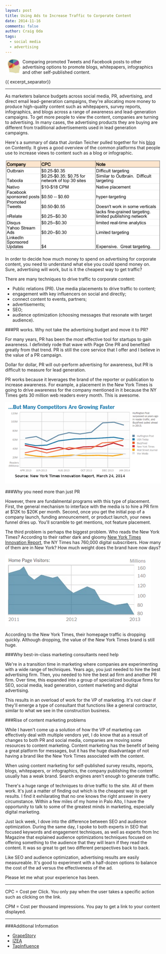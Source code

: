 ```yaml
---
layout: post
title: Using Ads to Increase Traffic to Corporate Content
date: 2014-11-16
comments: false
author: Craig Oda
tags:
  - social media 
  - advertising
---
```

<img src = "/img/blog/header/marketer.jpg" height = "50" hspace="3" align="left">
Comparing promoted Tweets and Facebook posts to other advertising options to promote blogs, whitepapers, infographics and other self-published content.

{{ excerpt_separator}}

---

As marketers balance budgets across social media, PR, advertising, and direct email lead-generation
campaigns, they're allocating more money to produce high-quality content such as 
whitepapers, survey reports, infographics, and blogs across a range of awareness and lead-generation
campaigns.  To get more people to view the
content, companies are turning to advertising.  In many cases, the advertising products
they are buying are different from traditional
advertisements used in lead generation campaigns.

Here's a summary of data that Jordan Teicher pulled together for his
[blog][teicher] on Contently.  It gives a good overview of the
common platforms that people use to increase views to content
such as a blog or infographic.

![Costs of Content Marketing](/img/blog/2014/11/content_marketing.png)

In order to decide how much money to spend on advertising for corporate
content, you need to understand what else you could spend money on.  Sure,
advertising will work, but is it the cheapest way to get traffic?

There are many techniques to drive traffic to corporate content:

- Public relations (PR). Use media placements to drive traffic to content;
- engagement with key influencers on social and directly;
- connect content to events, partners;
- advertisements;
- SEO;
- audience optimization (choosing messages that resonate with
target audience).

###PR works. Why not take the advertising budget and move it to PR?

For many years, PR has been the most effective tool for startups to gain
awareness.  I definitely rode that wave with Page One PR and benefited 
greatly from that trend.  PR is still the core service that I offer and
I believe in the value of a PR campaign.  

Dollar for dollar, PR will out-perform advertising for awareness,
but PR is difficult to measure for lead generation.

PR works because it leverages the brand of the 
reporter or publication to increase awareness.  For example, a placement 
in the New York Times is going to drive awareness for the company 
mentioned in it because the NY Times gets 30 million web readers
every month.  This is awesome.  

![New York Times traffic](/img/blog/2014/11/nytimes.png)

###Why you need more than just PR

However, there are fundalmental programs with this
type of placement.  First, the general mechanism to interface with
the media is to hire a PR firm at $12K to $20K per month.  Second,
once you get the initial pop of a company launch, funding announcement,
or product launch, your news funnel dries up.  You'll scramble to
get mentions, not feature placement.  

The third problem is perhaps the biggest problem.  Who reads the New York
Times?  According to their rather dark and gloomy [New York Times Innovation Report][report], 
the NY Times has 760,000 digital subscribers.  How many
of them are in New York?  How much weight does the brand have now days?


![New York Times homepage traffic](/img/blog/2014/11/nytimes_homepage.png)

According to the New York Times, their homepage traffic is dropping
quickly.  Although dropping, the value of the New York Times 
brand is still huge.

###Why best-in-class marketing consultants need help

We're in a transition time in marketing where companies are 
experimenting with a wide range of techniques.  Years ago, you just 
needed to hire the best advertising firm.  Then, you needed to
hire the best ad firm and another PR firm.  Over time, this
expanded into a group of specialized boutique firms for SEO,
social media, lead generation, content marketing 
and digital advertising.

This results in an overload of work for the VP of marketing.  It's not
clear if they'll emerge a type of consultant that functions like a
general contractor, similar to what we see in the construction
business.


###Rise of content marketing problems

While I haven't come up a solution of how the VP of marketing 
can effectively deal with multiple
vendors yet, I do know that as a result of changes to both PR and 
social media, companies are 
moving some resources to content marketing.  Content marketing
has the benefit
of being a great platform for messages, but it has the huge
disadvantage of not having a brand like the New York Times associated
with the content.

When using content marketing for self-published survey results, reports, 
blogs, whitepapers, or infographics, the company publishing the content
usually has a weak brand.  Search engines aren't enough to generate
traffic.  

There's a huge range of techniques to drive traffic to the
site.  All of them work.  It's just a matter of finding out
which is the cheapest way to get results.  I find it 
exhilarating that no one knows the right answer in 
every circumstance.  Within a few miles of my home in Palo Alto,
I have the opportunity to talk to some
of the greatest minds in marketing, especially digital marketing.

Just lack week, I dove into the difference between 
SEO and audience optimization.  During the same day,
I spoke to both experts in SEO that focused keywords and
engagement techniques, as well as experts from Inc Magazine
that explained audience optimizations techniques focused on
offering something to the audience that they will learn if they
read the content.  It was so great to get two different perspectives
back to back.

Like SEO and audience optimization, advertising results are
easily measureable.  It's good to experiment with a half-dozen 
options to balance the cost of the ad versus the effectiveness
of the ad.

Please let me what your experience has been.

---

CPC = Cost per Click.  You only pay when the user takes a specific action
such as clicking on the link.

CPM = Cost per thousand impressions.  You pay to get a link to 
your content displayed.

---

###Additional Information

- [GrapeStory][1]
- [IZEA][2]
- [TapInfluence][3]

[1]: http://www.grapestory.co/
[2]: https://izea.com/
[3]: http://www.tapinfluence.com/

[teicher]: http://contently.com/strategist/2014/04/10/the-pros-cons-and-costs-of-the-top-10-content-distribution-platforms/

[report]: https://www.scribd.com/doc/224608514/The-Full-New-York-Times-Innovation-Report